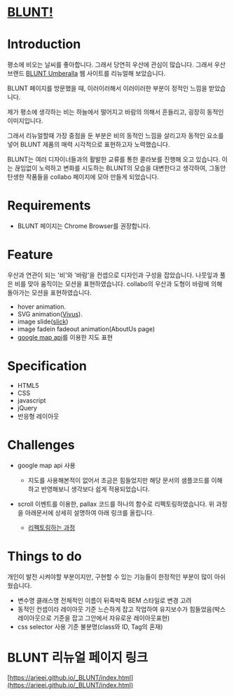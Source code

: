 [BLUNT!](https://arieei.github.io/_BLUNT/index.html)
===
# Introduction
평소에 비오는 날씨를 좋아합니다. 그래서 당연히 우산에 관심이 많습니다.
그래서 우산브랜드 [BLUNT Umberalla](https://bluntumbrellas.com/) 웹 사이트를 리뉴얼해 보았습니다.

BLUNT 페이지를 방문했을 때, 이러이러해서 이러이러한 부분이 정적인 느낌을 받았습니다.

제가 평소에 생각하는 비는 하늘에서 떨어지고 바람의 의해서 흔들리고, 굉장히 동적인 이미지입니다.

그래서 리뉴얼할때 가장 중점을 둔 부분은 비의 동적인 느낌을 살리고자
동적인 요소를 넣어 BLUNT 제품의 매력 시각적으로 표현하고자 노력했습니다.

BLUNT는 여러 디자이너들과의 활발한 교류를 통한 콜라보를 진행해 오고 있습니다. 이는 끊임없이 노력하고 변화를 시도하는 BLUNT의 모습을 대변한다고 생각하여, 그동안 탄생한 작품들을 collabo 페이지에 모아 만들게 되었습니다.

# Requirements
* BLUNT 페이지는 Chrome Browser를 권장합니다.

# Feature
우산과 연관이 되는 '비'와 '바람'을 컨셉으로 디자인과 구성을 잡았습니다. 나뭇잎과 풀은 비를 맞아 움직이는 모션을 표현하였습니다.
collabo의 우산과 도형이 바람에 의해 돌아가는 모션을 표현하였습니다.

- hover animation.
- SVG animation([Vivus](https://maxwellito.github.io/vivus/)).
- image slide([slick](https://kenwheeler.github.io/slick/))
- image fadein fadeout animation(AboutUs page)
- [google map api](https://developers.google.com/maps/documentation/javascript/tutorial?hl=ko)를 이용한 지도 표현
    
# Specification
* HTML5
* CSS
* javascript
* jQuery
* 반응형 레이아웃

# Challenges
* google map api 사용
    * 지도를 사용해본적이 없어서 조금은 힘들었지만 해당 문서의 샘플코드를 이해하고 반영해보니 생각보다 쉽게 적용되었습니다.

* scroll 이벤트를 이용한, pallax 코드를 하나의 함수로 리펙토링하였습니다.
위 과정을 아래문서에 상세히 설명하여 아래 링크를 올립니다.
    *  [리펙토링하는 과정](https://github.com/ARIeEI/TIL-/blob/master/BLUNT_parallax.md)

# Things to do
 개인이 발전 시켜야할 부분이지만, 구현할 수 있는 기능들이 한정적인 부분이 많이 아쉬웠습니다.

- 변수명 클래스명 전체적인 이름이 뒤죽박죽 BEM 스타일로 변경 고려
- 동적인 컨셉이라 레이아웃 기준 느슨하게 잡고 작업하여 유지보수가 힘들었음(박스레이아웃으로 기준을 잡고 그안에서 자유로운 레이아웃표현)
- css selector 사용 기준 불분명(class와 ID, Tag의 혼재)

# BLUNT 리뉴얼 페이지 링크
[https://arieei.github.io/_BLUNT/index.html](https://arieei.github.io/_BLUNT/index.html)